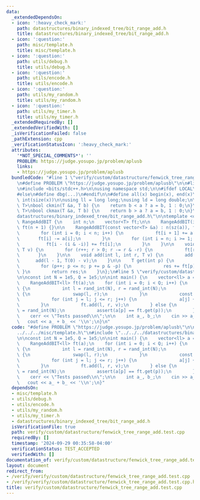 ```yaml
---
data:
  _extendedDependsOn:
  - icon: ':heavy_check_mark:'
    path: datastructures/binary_indexed_tree/bit_range_add.h
    title: datastructures/binary_indexed_tree/bit_range_add.h
  - icon: ':question:'
    path: misc/template.h
    title: misc/template.h
  - icon: ':question:'
    path: utils/debug.h
    title: utils/debug.h
  - icon: ':question:'
    path: utils/encode.h
    title: utils/encode.h
  - icon: ':question:'
    path: utils/my_random.h
    title: utils/my_random.h
  - icon: ':question:'
    path: utils/my_timer.h
    title: utils/my_timer.h
  _extendedRequiredBy: []
  _extendedVerifiedWith: []
  _isVerificationFailed: false
  _pathExtension: cpp
  _verificationStatusIcon: ':heavy_check_mark:'
  attributes:
    '*NOT_SPECIAL_COMMENTS*': ''
    PROBLEM: https://judge.yosupo.jp/problem/aplusb
    links:
    - https://judge.yosupo.jp/problem/aplusb
  bundledCode: "#line 1 \"verify/custom/datastructure/fenwick_tree_range_add.test.cpp\"\
    \n#define PROBLEM \"https://judge.yosupo.jp/problem/aplusb\"\n\n#line 1 \"misc/template.h\"\
    \n#include <bits/stdc++.h>\n\nusing namespace std;\n\n#ifdef LOCAL\n#include <utils>\n\
    #else\n#define dbg(...)\n#endif\n\n#define all(x) begin(x), end(x)\n#define sz(x)\
    \ int(size(x))\n\nusing ll = long long;\nusing ld = long double;\n\ntemplate <class\
    \ T>\nbool ckmin(T &a, T b) {\n    return b < a ? a = b, 1 : 0;\n}\ntemplate <class\
    \ T>\nbool ckmax(T &a, T b) {\n    return b > a ? a = b, 1 : 0;\n}\n#line 2 \"\
    datastructures/binary_indexed_tree/bit_range_add.h\"\n\ntemplate <class T>\nstruct\
    \ RangeAddBIT {\n    int n;\n    vector<T> ft;\n\n    RangeAddBIT(int n_) : n(n_),\
    \ ft(n + 1) {}\n\n    RangeAddBIT(const vector<T> &a) : n(sz(a)), ft(n + 1) {\n\
    \        for (int i = 0; i < n; i++) {\n            ft[i + 1] += a[i];\n     \
    \       ft[i] -= a[i];\n        }\n        for (int i = n; i >= 1; i--) {\n  \
    \          ft[i - (i & -i)] += ft[i];\n        }\n    }\n\n    void add(int r,\
    \ T v) {\n        for (r++; r > 0; r -= r & -r) {\n            ft[r] += v;\n \
    \       }\n    }\n\n    void add(int l, int r, T v) {\n        add(r, v);\n  \
    \      add(l - 1, T(0) - v);\n    }\n\n    T get(int p) {\n        T res = 0;\n\
    \        for (p++; p <= n; p += p & -p) {\n            res += ft[p];\n       \
    \ }\n        return res;\n    }\n};\n#line 5 \"verify/custom/datastructure/fenwick_tree_range_add.test.cpp\"\
    \n\nconst int N = 1e5, Q = 1e5;\n\nint main() {\n    vector<ll> a = rand_vec<ll>(N);\n\
    \    RangeAddBIT<ll> ft(a);\n    for (int i = 0; i < Q; i++) {\n        if (rand_bool())\
    \ {\n            int l = rand_int(N), r = rand_int(N);\n            if (l > r)\
    \ {\n                swap(l, r);\n            }\n            const int v = rand_int(1e9);\n\
    \            for (int j = l; j <= r; j++) {\n                a[j] += v;\n    \
    \        }\n            ft.add(l, r, v);\n        } else {\n            int p\
    \ = rand_int(N);\n            assert(a[p] == ft.get(p));\n        }\n    }\n\n\
    \    cerr << \"Tests passed\\n\";\n\n    int a_, b_;\n    cin >> a_ >> b_;\n \
    \   cout << a_ + b_ << '\\n';\n}\n"
  code: "#define PROBLEM \"https://judge.yosupo.jp/problem/aplusb\"\n\n#include \"\
    ../../../misc/template.h\"\n#include \"../../../datastructures/binary_indexed_tree/bit_range_add.h\"\
    \n\nconst int N = 1e5, Q = 1e5;\n\nint main() {\n    vector<ll> a = rand_vec<ll>(N);\n\
    \    RangeAddBIT<ll> ft(a);\n    for (int i = 0; i < Q; i++) {\n        if (rand_bool())\
    \ {\n            int l = rand_int(N), r = rand_int(N);\n            if (l > r)\
    \ {\n                swap(l, r);\n            }\n            const int v = rand_int(1e9);\n\
    \            for (int j = l; j <= r; j++) {\n                a[j] += v;\n    \
    \        }\n            ft.add(l, r, v);\n        } else {\n            int p\
    \ = rand_int(N);\n            assert(a[p] == ft.get(p));\n        }\n    }\n\n\
    \    cerr << \"Tests passed\\n\";\n\n    int a_, b_;\n    cin >> a_ >> b_;\n \
    \   cout << a_ + b_ << '\\n';\n}"
  dependsOn:
  - misc/template.h
  - utils/debug.h
  - utils/encode.h
  - utils/my_random.h
  - utils/my_timer.h
  - datastructures/binary_indexed_tree/bit_range_add.h
  isVerificationFile: true
  path: verify/custom/datastructure/fenwick_tree_range_add.test.cpp
  requiredBy: []
  timestamp: '2024-09-29 00:35:58-04:00'
  verificationStatus: TEST_ACCEPTED
  verifiedWith: []
documentation_of: verify/custom/datastructure/fenwick_tree_range_add.test.cpp
layout: document
redirect_from:
- /verify/verify/custom/datastructure/fenwick_tree_range_add.test.cpp
- /verify/verify/custom/datastructure/fenwick_tree_range_add.test.cpp.html
title: verify/custom/datastructure/fenwick_tree_range_add.test.cpp
---
```

